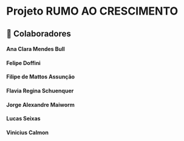 # Projeto RUMO AO CRESCIMENTO

## 🤝 Colaboradores

#### Ana Clara Mendes Bull
#### Felipe Doffini
#### Filipe de Mattos Assunção 
#### Flavia Regina Schuenquer
#### Jorge Alexandre Maiworm
#### Lucas Seixas
#### Vinicius Calmon
